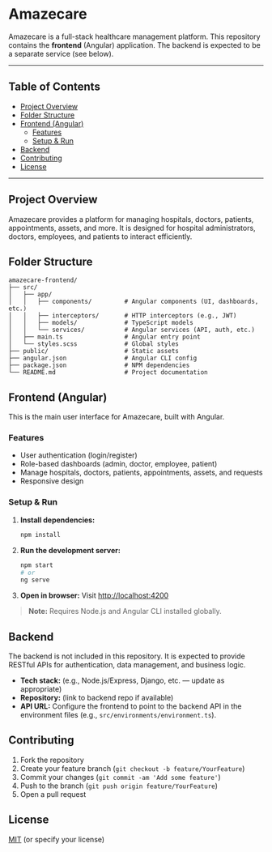 # Amazecare

Amazecare is a full-stack healthcare management platform. This repository contains the **frontend** (Angular) application. The backend is expected to be a separate service (see below).

---

## Table of Contents
- [Project Overview](#project-overview)
- [Folder Structure](#folder-structure)
- [Frontend (Angular)](#frontend-angular)
  - [Features](#features)
  - [Setup & Run](#setup--run)
- [Backend](#backend)
- [Contributing](#contributing)
- [License](#license)

---

## Project Overview
Amazecare provides a platform for managing hospitals, doctors, patients, appointments, assets, and more. It is designed for hospital administrators, doctors, employees, and patients to interact efficiently.

## Folder Structure
```
amazecare-frontend/
├── src/
│   ├── app/
│   │   ├── components/         # Angular components (UI, dashboards, etc.)
│   │   ├── interceptors/       # HTTP interceptors (e.g., JWT)
│   │   ├── models/             # TypeScript models
│   │   └── services/           # Angular services (API, auth, etc.)
│   ├── main.ts                 # Angular entry point
│   └── styles.scss             # Global styles
├── public/                     # Static assets
├── angular.json                # Angular CLI config
├── package.json                # NPM dependencies
└── README.md                   # Project documentation
```

## Frontend (Angular)
This is the main user interface for Amazecare, built with Angular.

### Features
- User authentication (login/register)
- Role-based dashboards (admin, doctor, employee, patient)
- Manage hospitals, doctors, patients, appointments, assets, and requests
- Responsive design

### Setup & Run
1. **Install dependencies:**
   ```bash
   npm install
   ```
2. **Run the development server:**
   ```bash
   npm start
   # or
   ng serve
   ```
3. **Open in browser:**
   Visit [http://localhost:4200](http://localhost:4200)

> **Note:** Requires Node.js and Angular CLI installed globally.

## Backend
The backend is not included in this repository. It is expected to provide RESTful APIs for authentication, data management, and business logic.

- **Tech stack:** (e.g., Node.js/Express, Django, etc. — update as appropriate)
- **Repository:** (link to backend repo if available)
- **API URL:** Configure the frontend to point to the backend API in the environment files (e.g., `src/environments/environment.ts`).

## Contributing
1. Fork the repository
2. Create your feature branch (`git checkout -b feature/YourFeature`)
3. Commit your changes (`git commit -am 'Add some feature'`)
4. Push to the branch (`git push origin feature/YourFeature`)
5. Open a pull request

## License
[MIT](LICENSE) (or specify your license)
